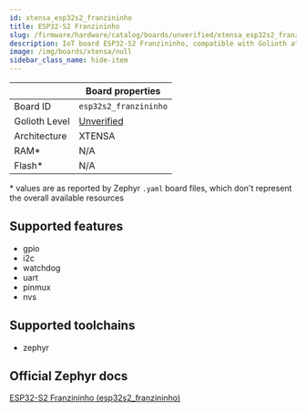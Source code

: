 ```yaml
---
id: xtensa_esp32s2_franzininho
title: ESP32-S2 Franzininho
slug: /firmware/hardware/catalog/boards/unverified/xtensa_esp32s2_franzininho
description: IoT board ESP32-S2 Franzininho, compatible with Golioth at unverified level.
image: /img/boards/xtensa/null
sidebar_class_name: hide-item
---
```


[//]: # (This is an auto-generated file, do not edit! Changes to it will be lost upon re-generation)



|                | Board properties     |
| -------------  | -------------------- |
| Board ID       | `esp32s2_franzininho` |
| Golioth Level  | [Unverified](/firmware/hardware#unverified-boards) |
| Architecture   | XTENSA |
| RAM*           | N/A |
| Flash*         | N/A |

\* values are as reported by Zephyr `.yaml` board files, which don't represent the overall available resources



## Supported features

* gpio
* i2c
* watchdog
* uart
* pinmux
* nvs

## Supported toolchains

* zephyr

## Official Zephyr docs

[ESP32-S2 Franzininho (esp32s2_franzininho)](https://docs.zephyrproject.org/latest/boards/xtensa/esp32s2_franzininho/doc/index.html)
